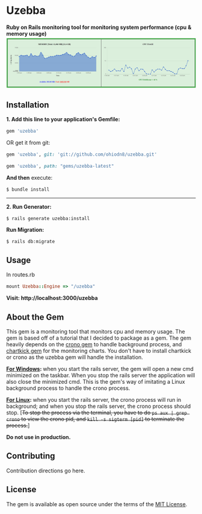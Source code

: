 # Uzebba
<strong>Ruby on Rails monitoring tool for monitoring system performance (cpu & memory usage)</strong>
<img src="https://github.com/ohiodn8/image-repo/blob/master/uzebba_monitoring2.PNG" alt="docimer-screenshot"> 

## Installation
<strong>1. Add this line to your application's Gemfile:</strong>
```ruby
gem 'uzebba'
```

OR get it from git:


```ruby
gem 'uzebba', git: 'git://github.com/ohiodn8/uzebba.git'
``` 

```ruby
gem 'uzebba', path: "gems/uzebba-latest"
``` 

<b>And then</b> execute:
```bash
$ bundle install
```
 
 
<hr>
<strong>2. Run Generator:</strong>
<pre><code>$ rails generate uzebba:install </code></pre>
 
<strong>Run Migration:</strong>
```bash
$ rails db:migrate
```

## Usage
In routes.rb
```ruby
mount Uzebba::Engine => "/uzebba"
```

<strong>Visit: http://localhost:3000/uzebba</strong>




## About the Gem 
<p>This gem is a monitoring tool that monitors cpu and memory usage. The gem is based off of a tutorial that I decided to package as a gem. The gem heavily depends on the <a href="https://github.com/plashchynski/crono">crono gem</a> to handle background process, and <a href="https://github.com/ankane/chartkick">chartkick gem</a> for the monitoring charts. You don't have to install chartkick or crono as the uzebba gem will handle the installation.</p>

<p><strong><u>For Windows</u>: </strong> when you start the rails server, the gem will open a new cmd minimized on the taskbar. When you stop the rails server the application will also close the minimized cmd. This is the gem's way of imitating a Linux background process to handle the crono process.</p>

<p><strong><u>For Linux</u>: </strong> when you start the rails server, the crono process will run in background; and when you stop the rails server, the crono process should stop. [<strike>To stop the process via the terminal, you have to do <code>ps aux | grep crono</code> to view the crono pid, and <code>kill -s sigterm [pid]</code> to terminate the process.</strike>]</p>

<p><strong>Do not use in production.</strong></p>



## Contributing
Contribution directions go here.


## License
The gem is available as open source under the terms of the [MIT License](https://opensource.org/licenses/MIT).
